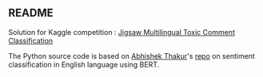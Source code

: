 ## README

Solution for Kaggle competition : [Jigsaw Multilingual Toxic Comment Classification
](https://www.kaggle.com/c/jigsaw-multilingual-toxic-comment-classification/overview)

The Python source code is based on [Abhishek Thakur](https://github.com/abhishekkrthakur)'s [repo](https://github.com/abhishekkrthakur/bert-sentiment
) on sentiment classification in English language using BERT. 
